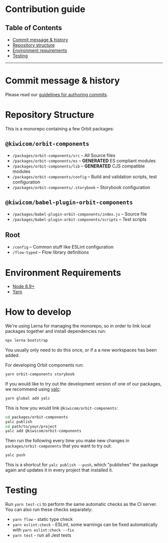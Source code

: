 # Contribution guide

## Table of Contents

- [Commit message & history](#commit-message-history)
- [Repository structure](#repository-structure)
- [Environment requirements](#environment-requirements)
- [Testing](#testing)

---

# Commit message & history

Please read our [guidelines for authoring commits](commits.md).

# Repository Structure

This is a monorepo containing a few Orbit packages:

## `@kiwicom/orbit-components`

- `/packages/orbit-components/src` – All Source files
- `/packages/orbit-components/es` – **GENERATED** ES compliant modules
- `/packages/orbit-components/lib` – **GENERATED** CJS compatible modules
- `/packages/orbit-components/config` – Build and validation scripts, test configuration
- `/packages/orbit-components/.storybook` – Storybook configuration

## `@kiwicom/babel-plugin-orbit-components`

- `/packages/babel-plugin-orbit-components/index.js` – Source file
- `/packages/babel-plugin-orbit-components/scripts` – Test scripts

## Root

- `/config` – Common stuff like ESLint configuration
- `/flow-typed` – Flow library definitions

# Environment Requirements

- [Node 8.9+](https://nodejs.org/en/)
- [Yarn](https://yarnpkg.com/en/)

# How to develop

We're using Lerna for managing the monorepo, so in order to link local packages together and install dependencies run:

```sh
npx lerna bootstrap
```

You usually only need to do this once, or if a a new workspaces has been added.

For developing Orbit components run:

```sh
yarn orbit-components storybook
```

If you would like to try out the development version of one of our packages, we recommend using [yalc](https://github.com/whitecolor/yalc):

```sh
yarn global add yalc
```

This is how you would link `@kiwicom/orbit-components`:

```sh
cd packages/orbit-components
yalc publish
cd path/to/your/project
yalc add @kiwicom/orbit-components
```

Then run the following every time you make new changes in `packages/orbit-components` that you want to try out:

```sh
yalc push
```

This is a shortcut for `yalc publish --push`, which "publishes" the package again and updates it in every project that installed it.

# Testing

Run `yarn test-ci` to perform the same automatic checks as the CI server. You can also run these checks separately:

- `yarn flow` - static type check
- `yarn eslint:check` - ESLint, some warnings can be fixed automatically with `yarn eslint:check --fix`
- `yarn test` - run all Jest tests
